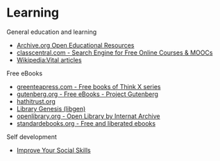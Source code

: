 # Learning

General education and learning
- [Archive.org Open Educational Resources](https://archive.org/details/education)
- [classcentral.com - Search Engine for Free Online Courses & MOOCs](https://www.classcentral.com/)
- [Wikipedia:Vital articles](https://en.wikipedia.org/wiki/Wikipedia:Vital_articles)

Free eBooks
- [greenteapress.com - Free books of Think X series](https://greenteapress.com/)
- [gutenberg.org - Free eBooks - Project Gutenberg](https://www.gutenberg.org/)
- [hathitrust.org](https://www.hathitrust.org/)
- [Library Genesis (libgen)](http://gen.lib.rus.ec/)
- [openlibrary.org - Open Library by Internat Archive](https://openlibrary.org/)
- [standardebooks.org - Free and liberated ebooks](https://standardebooks.org/ebooks)

Self development
- [Improve Your Social Skills](https://www.improveyoursocialskills.com/)
